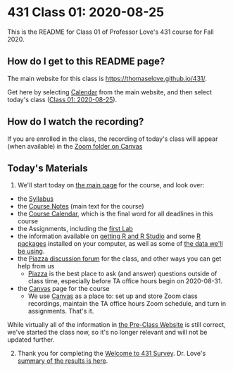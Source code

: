 # 431 Class 01: 2020-08-25

This is the README for Class 01 of Professor Love's 431 course for Fall 2020.

## How do I get to this README page?

The main website for this class is https://thomaselove.github.io/431/. 

Get here by selecting [Calendar](https://thomaselove.github.io/431/calendar.html) from the main website, and then select today's class ([Class 01: 2020-08-25](https://github.com/THOMASELOVE/431-2020/blob/master/classes/class01)).

## How do I watch the recording?

If you are enrolled in the class, the recording of today's class will appear (when available) in the [Zoom folder on Canvas](https://canvas.case.edu)

## Today's Materials

1. We'll start today on [the main page](https://thomaselove.github.io/431/) for the course, and look over:

- the [Syllabus](https://thomaselove.github.io/431-2020-syllabus/)
- the [Course Notes](https://thomaselove.github.io/431-notes/) (main text for the course)
- the [Course Calendar](https://thomaselove.github.io/431/calendar.html), which is the final word for all deadlines in this course
- the Assignments, including the [first Lab](https://github.com/THOMASELOVE/431-2020/blob/master/labs/lab01/lab01.md)
- the information available on [getting R and R Studio](https://thomaselove.github.io/431/software_install.html) and some [R packages](https://thomaselove.github.io/431/r_packages.html) installed on your computer, as well as some of [the data we'll be using](https://thomaselove.github.io/431/data_index.html).
- the [Piazza discussion forum](https://piazza.com/case/fall2020/pqhs431) for the class, and other ways you can get help from us
    - [Piazza](https://piazza.com/case/fall2020/pqhs431) is the best place to ask (and answer) questions outside of class time, especially before TA office hours begin on 2020-08-31.
- the [Canvas](https://canvas.case.edu/) page for the course
    - We use [Canvas](https://canvas.case.edu/) as a place to: set up and store Zoom class recordings, maintain the TA office hours Zoom schedule, and turn in assignments. That's it.

While virtually all of the information in [the Pre-Class Website](https://431-2020-preclass-love.netlify.app/) is still correct, we've started the class now, so it's no longer relevant and will not be updated further.

2. Thank you for completing the [Welcome to 431 Survey](https://bit.ly/431-2020-welcome-survey). Dr. Love's [summary of the results is here](http://bit.ly/431-2020-welcome-results).

